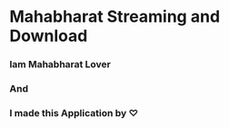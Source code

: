 <html lang="en">
<head>
	<meta charset="UTF-8">
	<link rel="stylesheet" type="text/css" href="www/vendor/css/font-awesome/font-awesome.min.css">
</head>
<body>
	<h1>Mahabharat Streaming and Download</h1>
	<h3>Iam Mahabharat Lover</h3>
	<h3>And</h3>
	<h3>I made this Application by &#9825;</h3>
</body>
</html>